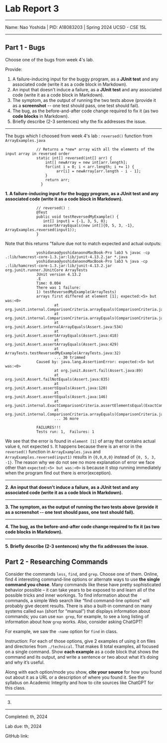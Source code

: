 Lab Report 3
========= 
***

Name: Nao Yoshida |
PID:  A18083203 |
Spring 2024 UCSD - CSE 15L

***

Part 1 - Bugs
--------

Choose one of the bugs from week 4's lab.

Provide:

1. A failure-inducing input for the buggy program, as a **JUnit test** and any associated code (write it as a code block in Markdown).
2. An input that doesn't induce a failure, as a **JUnit test** and any associated code (write it as a code block in Markdown).
3. The symptom, as the output of running the two tests above (provide it as a **screenshot** -- one test should pass, one test should fail).
4. The bug, as the before-and-after code change required to fix it (as two **code blocks** in Markdown).
5. Briefly describe (2-3 sentences) why the fix addresses the issue.

***

The bugs which I choosed from week 4's lab : `reversed()` function from `ArrayExamples.java`

                  // Returns a *new* array with all the elements of the input array in reversed order
                  static int[] reversed(int[] arr) {
                      int[] newArray = new int[arr.length];
                      for(int i = 0; i < arr.length; i += 1) {
                           arr[i] = newArray[arr.length - i - 1];
                      }
                      return arr;
                    }

<b>1.  A failure-inducing input for the buggy program, as a **JUnit test** and any associated code (write it as a code block in Markdown).</b>

                  // reversed() : 
                  @Test
                  public void testReversedMyExample() {
                     int[] input1 = {-1, 3, 5, 0};
                     assertArrayEquals(new int[]{0, 5, 3, -1}, ArrayExamples.reversed(input1));
                  }

Note that this returns "failure due not to match expected and actual outputs:

                  yoshidanao@yoshidanaonoMacBook-Pro lab3 % javac -cp .:lib/hamcrest-core-1.3.jar:lib/junit-4.13.2.jar *.java
                  yoshidanao@yoshidanaonoMacBook-Pro lab3 % java -cp .:lib/hamcrest-core-1.3.jar:lib/junit-4.13.2.jar org.junit.runner.JUnitCore ArrayTests
                  JUnit version 4.13.2
                  .E
                  Time: 0.004
                  There was 1 failure:
                  1) testReversedMyExample(ArrayTests)
                  arrays first differed at element [1]; expected:<5> but was:<0>
                          at org.junit.internal.ComparisonCriteria.arrayEquals(ComparisonCriteria.java:78)
                          at org.junit.internal.ComparisonCriteria.arrayEquals(ComparisonCriteria.java:28)
                          at org.junit.Assert.internalArrayEquals(Assert.java:534)
                          at org.junit.Assert.assertArrayEquals(Assert.java:418)
                          at org.junit.Assert.assertArrayEquals(Assert.java:429)
                          at ArrayTests.testReversedMyExample(ArrayTests.java:32)
                          ... 30 trimmed
                  Caused by: java.lang.AssertionError: expected:<5> but was:<0>
                          at org.junit.Assert.fail(Assert.java:89)
                          at org.junit.Assert.failNotEquals(Assert.java:835)
                          at org.junit.Assert.assertEquals(Assert.java:120)
                          at org.junit.Assert.assertEquals(Assert.java:146)
                          at org.junit.internal.ExactComparisonCriteria.assertElementsEqual(ExactComparisonCriteria.java:8)
                          at org.junit.internal.ComparisonCriteria.arrayEquals(ComparisonCriteria.java:76)
                          ... 36 more
                  
                  FAILURES!!!
                  Tests run: 1,  Failures: 1

We see that the error is found in `element [1]` of array that contains actual value `0`, not expected `5`. It happens because there is an error in the `reversed()` function in `ArrayExamples.java` and `ArrayExamples.reversed(input1)` results in `{0,0,0,0}` instead of `{0, 5, 3, -1}`. The reason why we do not see no more explanation of error we face other than `expected:<5> but was:<0>` is because it stop running immediately when the program find out there is error(exception). 

--------
   
<b>2. An input that doesn't induce a failure, as a **JUnit test** and any associated code (write it as a code block in Markdown).</b>



--------
   
<b>3. The symptom, as the output of running the two tests above (provide it as a **screenshot** -- one test should pass, one test should fail).</b>

--------
   
<b>4. The bug, as the before-and-after code change required to fix it (as two **code blocks** in Markdown).</b>

--------
   
<b>5. Briefly describe (2-3 sentences) why the fix addresses the issue.</b>


Part 2 - Researching Commands
--------

Consider the commands `less`, `find`, and `grep`. Choose one of them. Online, find 4 interesting command-line options or alternate ways to use **the single command you chose**. Many commands like these have pretty sophisticated behavior possible – it can take years to be exposed to and learn all of the possible tricks and inner workings. To find information about the commands, a simple Web search like “find command-line options” will probably give decent results. There is also a built-in command on many systems called `man` (short for “manual”) that displays information about commands; you can use `man grep`, for example, to see a long listing of information about how `grep` works. Also, consider asking ChatGPT!

For example, we saw the `-name` option for `find` in class.

Instruction: For each of those options, give 2 examples of using it on files and directories from `./technical`. That makes 8 total examples, all focused on a single command. Show **each example** as a code block that shows the command and its output, and write a sentence or two about what it’s doing and why it’s useful.

Along with each option/mode you show, **cite your source** for how you found out about it as a URL or a description of where you found it. See the syllabus on Academic Integrity and how to cite sources like ChatGPT for this class.

***

3. 
--------

Completed: th, 2024  

Lab due: th, 2024  

GitHub link: 
